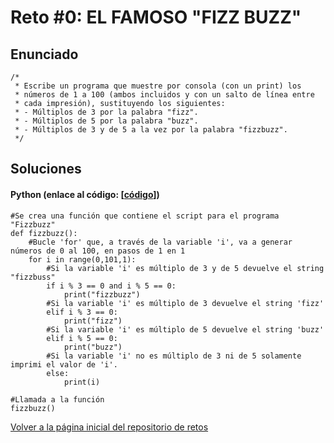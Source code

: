 # Reto #0: EL FAMOSO "FIZZ BUZZ"

## Enunciado

```
/*
 * Escribe un programa que muestre por consola (con un print) los
 * números de 1 a 100 (ambos incluidos y con un salto de línea entre
 * cada impresión), sustituyendo los siguientes:
 * - Múltiplos de 3 por la palabra "fizz".
 * - Múltiplos de 5 por la palabra "buzz".
 * - Múltiplos de 3 y de 5 a la vez por la palabra "fizzbuzz".
 */
```

## Soluciones
#### Python (enlace al código: [[código](https://github.com/davidlopean/MoureDev-Weekly-Challenges/blob/e78fb8e2d76b83d67789c129aafb4c14eee18f14/Retos/0%20-%20EL%20FAMOSO%20%22FIZZ%20BUZZ/fizzbuzz-python.py)])

```
#Se crea una función que contiene el script para el programa "Fizzbuzz"
def fizzbuzz():
    #Bucle 'for' que, a través de la variable 'i', va a generar números de 0 al 100, en pasos de 1 en 1
    for i in range(0,101,1):
        #Si la variable 'i' es múltiplo de 3 y de 5 devuelve el string "fizzbuss"
        if i % 3 == 0 and i % 5 == 0:
            print("fizzbuzz")
        #Si la variable 'i' es múltiplo de 3 devuelve el string 'fizz'
        elif i % 3 == 0:
            print("fizz")
        #Si la variable 'i' es múltiplo de 5 devuelve el string 'buzz'
        elif i % 5 == 0:
            print("buzz")
        #Si la variable 'i' no es múltiplo de 3 ni de 5 solamente imprimi el valor de 'i'.
        else: 
            print(i)

#Llamada a la función
fizzbuzz()
```

[Volver a la página inicial del repositorio de retos](https://github.com/davidlopean/MoureDev-Weekly-Challenges/tree/main)
